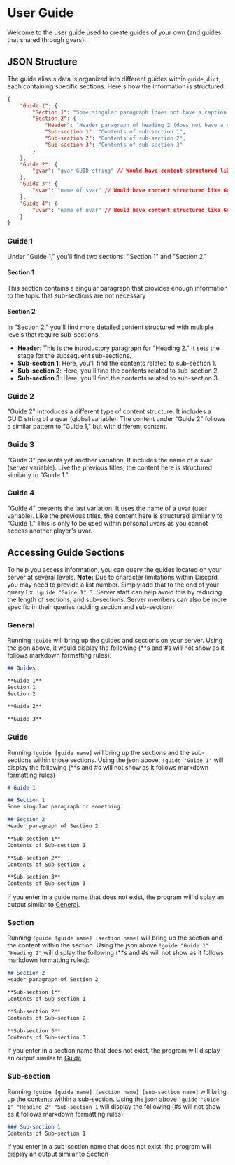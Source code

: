 # User Guide

Welcome to the user guide used to create guides of your own (and guides that shared through gvars).

## JSON Structure

The guide alias's data is organized into different guides within `guide_dict`, each containing specific sections. Here's how the information is structured:

```json
{
    "Guide 1": {
        "Section 1": "Some singular paragraph (does not have a caption)",
        "Section 2": {
            "Header": "Header paragraph of heading 2 (does not have a caption, optional)",
            "Sub-section 1": "Contents of sub-section 1",
            "Sub-section 2": "Contents of sub-section 2",
            "Sub-section 3": "Contents of sub-section 3"
        }
    },
    "Guide 2": {
        "gvar": "gvar GUID string" // Would have content structured like Guide 1
    },
    "Guide 3": {
        "svar": "name of svar" // Would have content structured like Guide 1
    },
    "Guide 4": {
        "uvar": "name of uvar" // Would have content structured like Guide 1
    }
}
```

### Guide 1

Under "Guide 1," you'll find two sections: "Section 1" and "Section 2."

#### Section 1

This section contains a singular paragraph that provides enough information to the topic that sub-sections are not necessary

#### Section 2

In "Section 2," you'll find more detailed content structured with multiple levels that require sub-sections.

- **Header**: This is the introductory paragraph for "Heading 2." It sets the stage for the subsequent sub-sections.
- **Sub-section 1**: Here, you'll find the contents related to sub-section 1.
- **Sub-section 2**: Here, you'll find the contents related to sub-section 2.
- **Sub-section 3**: Here, you'll find the contents related to sub-section 3.

### Guide 2

"Guide 2" introduces a different type of content structure. It includes a GUID string of a gvar (global variable). The content under "Guide 2" follows a similar pattern to "Guide 1," but with different content.

### Guide 3

"Guide 3" presents yet another variation. It includes the name of a svar (server variable). Like the previous titles, the content here is structured similarly to "Guide 1."

### Guide 4

"Guide 4" presents the last variation. It uses the name of a uvar (user variable). Like the previous titles, the content here is structured similarly to "Guide 1." This is only to be used within personal uvars as you cannot access another player's uvar.



## Accessing Guide Sections

To help you access information, you can query the guides located on your server at several levels. **Note:** Due to character limitations within Discord, you may need to provide a list number. Simply add that to the end of your query Ex. `!guide "Guide 1" 3`. Server staff can help avoid this by reducing the length of sections, and sub-sections. Server members can also be more specific in their queries (adding section and sub-section):

### General
Running `!guide` will bring up the guides and sections on your server. Using the json above, it would display the following (**s and #s will not show as it follows markdown formatting rules):
```md
## Guides

**Guide 1**
Section 1
Section 2

**Guide 2**

**Guide 3**
```

### Guide
Running `!guide [guide name]` will bring up the sections and the sub-sections within those sections. Using the json above, `!guide "Guide 1"` will display the following (**s and #s will not show as it follows markdown formatting rules)
```md
# Guide 1

## Section 1
Some singular paragraph or something

## Section 2
Header paragraph of Section 2

**Sub-section 1**
Contents of Sub-section 1

**Sub-section 2**
Contents of Sub-section 2

**Sub-section 3**
Contents of Sub-section 3
```

If you enter in a guide name that does not exist, the program will display an output similar to [General](#general).

### Section
Running `!guide [guide name] [section name]` will bring up the section and the content within the section. Using the json above `!guide "Guide 1" "Heading 2"` will display the following (**s and #s will not show as it follows markdown formatting rules):
```md
## Section 2
Header paragraph of Section 2

**Sub-section 1**
Contents of Sub-section 1

**Sub-section 2**
Contents of Sub-section 2

**Sub-section 3**
Contents of Sub-section 3
``` 

If you enter in a section name that does not exist, the program will display an output similar to [Guide](#guide)

### Sub-section
Running `!guide [guide name] [section name] [sub-section name]` will bring up the contents within a sub-section. Using the json above `!guide "Guide 1" "Heading 2" "Sub-section 1` will display the following (#s will not show as it follows markdown formatting rules):
```md
### Sub-section 1
Contents of Sub-section 1
```

If you enter in a sub-section name that does not exist, the program will display an output similar to [Section](#section)